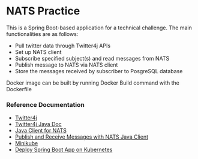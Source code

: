 # NATS Practice

This is a Spring Boot-based application for a technical challenge.
The main functionalities are as follows:
* Pull twitter data through Twitter4j APIs
* Set up NATS client 
* Subscribe specified subject(s) and read messages from NATS
* Publish message to NATS via NATS client
* Store the messages received by subscriber to PosgreSQL database

Docker image can be built by running Docker Build command with the Dockerfile

### Reference Documentation

* [Twitter4j](http://twitter4j.org/)
* [Twitter4j Java Doc](http://twitter4j.org/javadoc/)
* [Java Client for NATS](https://github.com/nats-io/nats.java)
* [Publish and Receive Messages with NATS Java Client](https://www.baeldung.com/nats-java-client)
* [Minikube](https://minikube.sigs.k8s.io/docs/start/)
* [Deploy Spring Boot App on Kubernetes](https://gorillalogic.com/blog/build-and-deploy-a-spring-boot-app-on-kubernetes-minikube/)
